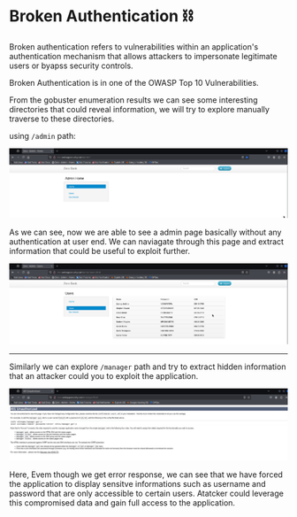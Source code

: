 # Broken Authentication ⛓️

Broken authentication refers to vulnerabilities within an application's authentication mechanism that allows attackers to impersonate legitimate users
or byapss security controls.

Broken Authentication is in one of the OWASP Top 10 Vulnerabilities. 

From the gobuster enumeration results we can see some interesting directories that could reveal information, we will try to explore manually traverse
to these directories.

using `/admin` path:

![admin_access](/SCREENSHOTS/Broken_Auth_admin.png)

As we can see, now we are able to see a admin page basically without any authentication at user end. We can naviagate through this page and extract
information that could be useful to exploit further.

![admin_access2](/SCREENSHOTS/Broken_Auth_admin2.png)

---

Similarly we can explore `/manager` path and try to extract hidden information that an attacker could you to exploit the application.

![Manager_access](/SCREENSHOTS/Broken_Auth_manager.png)

Here, Evem though we get error response, we can see that we have forced the application to display sensitve informations such as username and password that are only accessible to certain users. Atatcker could leverage this compromised data and gain full access to the application.
